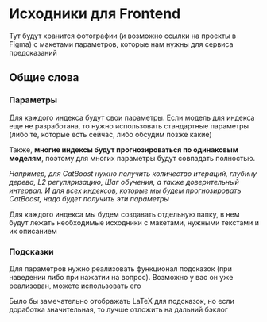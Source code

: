 # Исходники для Frontend

Тут будут хранится фотографии (и возможно ссылки на проекты в Figma) с макетами параметров, которые нам нужны для сервиса предсказаний

## Общие слова

### Параметры
Для каждого индекса будут свои параметры. Если модель для индекса еще не разработана, то нужно использовать стандартные параметры (либо те, которые есть сейчас, либо обсудим позже какие)

Также, __многие индексы будут прогнозироваться по одинаковым моделям__, поэтому для многих параметры будут совпадать полностью. 

_Например, для CatBoost нужно получить количество итераций, глубину дерева, L2 регуляризацию, Шаг обучения, а также доверительный интервал. И для всех индексов, которые мы будем прогнозировать CatBoost, надо будет получить эти параметры_
 
Для каждого индекса мы будем создавать отдельную папку, в нем будут лежать необходимые исходники с макетами, нужными текстами и их описанием

### Подсказки
Для параметров нужно реализовать функционал подсказок (при наведении либо при нажатии на вопрос). Возможно у вас он уже реализован, можете использовать его

Было бы замечательно отображать LaTeX для подсказок, но если доработка значительная, то лучше отложить на дальний бэклог 